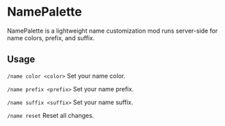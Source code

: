 # NamePalette

NamePalette is a lightweight name customization mod runs server-side for name colors, prefix, and suffix.

## Usage

`/name color <color>` Set your name color.

`/name prefix <prefix>` Set your name prefix.

`/name suffix <suffix>` Set your name suffix.

`/name reset` Reset all changes.
